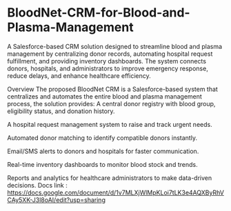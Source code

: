 # BloodNet-CRM-for-Blood-and-Plasma-Management
A Salesforce-based CRM solution designed to streamline blood and plasma management by centralizing donor records, automating hospital request fulfillment, and providing inventory dashboards. The system connects donors, hospitals, and administrators to improve emergency response, reduce delays, and enhance healthcare efficiency.

Overview
The proposed BloodNet CRM is a Salesforce-based system that centralizes and automates the entire blood and plasma management process, the solution provides:
A central donor registry with blood group, eligibility status, and donation history.


A hospital request management system to raise and track urgent needs.


Automated donor matching to identify compatible donors instantly.


Email/SMS alerts to donors and hospitals for faster communication.


Real-time inventory dashboards to monitor blood stock and trends.


Reports and analytics for healthcare administrators to make data-driven decisions.
Docs link : https://docs.google.com/document/d/1v7MLXjWlMpKLoi7tLK3e4AQXByRhVCAy5XK-J3l8oAI/edit?usp=sharing

